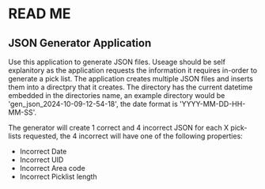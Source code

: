 # READ ME

## JSON Generator Application

Use this application to generate JSON files. Useage should be self explanitory as the application requests the information it requires in-order to generate a pick list. The application creates multiple JSON files and inserts them into a directpry that it creates. The directory has the current datetime embedded in the directories name, an example directory would be 'gen_json_2024-10-09-12-54-18', the date format is 'YYYY-MM-DD-HH-MM-SS'. 

The generator will create 1 correct and 4 incorrect JSON for each X pick-lists requested, the 4 incorrect will have one of the following properties:
- Incorrect Date
- Incorrect UID
- Incorrect Area code
- Incorrect Picklist length